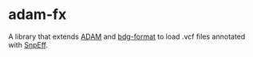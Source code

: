 # adam-fx
A library that extends [ADAM](https://github.com/bigdatagenomics/adam) and [bdg-format](https://github.com/bigdatagenomics/bdg-formats) 
to load .vcf files annotated with [SnpEff](http://snpeff.sourceforge.net/). 



